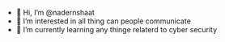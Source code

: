 - 👋 Hi, I’m @nadernshaat
- 👀 I’m interested in all thing can people communicate 
- 🌱 I’m currently learning any thinge relaterd to cyber security


<!---
nadernshaat/nadernshaat is a ✨ special ✨ repository because its `README.md` (this file) appears on your GitHub profile.
You can click the Preview link to take a look at your changes.
--->
